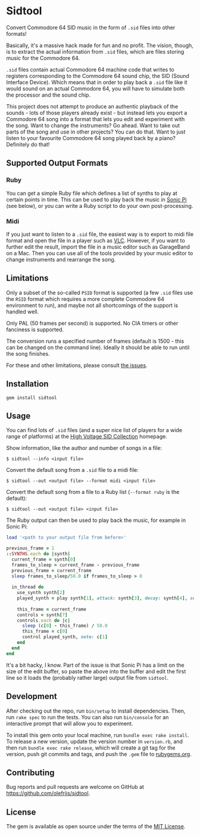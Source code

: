 # Sidtool

Convert Commodore 64 SID music in the form of `.sid` files into other formats!

Basically, it's a massive hack made for fun and no profit. The vision, though, is to extract the
actual information from `.sid` files, which are files storing music for the Commodore 64.

`.sid` files contain actual Commodore 64 machine code that writes to registers corresponding to the
Commodore 64 sound chip, the SID (Sound Interface Device). Which means that in order to play back a
`.sid` file like it would sound on an actual Commodore 64, you will have to simulate both the
processor and the sound chip.

This project does not attempt to produce an authentic playback of the sounds - lots of those
players already exist - but instead lets you export a Commodore 64 song into a format that lets
you edit and experiment with the song. Want to change the instruments? Go ahead. Want to take out
parts of the song and use in other projects? You can do that. Want to just listen to your favourite
Commodore 64 song played back by a piano? Definitely do that!

## Supported Output Formats

### Ruby

You can get a simple Ruby file which defines a list of synths to play at certain points in time.
This can be used to play back the music in [Sonic Pi](https://sonic-pi.net) (see below), or you
can write a Ruby script to do your own post-processing.

### Midi

If you just want to listen to a `.sid` file, the easiest way is to export to midi file format and
open the file in a player such as [VLC](https://www.videolan.org/vlc/index.html). However, if you
want to further edit the result, import the file in a music editor such as GarageBand on a Mac.
Then you can use all of the tools provided by your music editor to change instruments and rearrange
the song. 

## Limitations

Only a subset of the so-called `PSID` format is supported (a few `.sid` files use the `RSID` format
which requires a more complete Commodore 64 environment to run), and maybe not all shortcomings of
the support is handled well.

Only PAL (50 frames per second) is supported. No CIA timers or other fanciness is supported.

The conversion runs a specified number of frames (default is 1500 - this can be changed on the
command line). Ideally it should be able to run until the song finishes.

For these and other limitations, please consult [the issues](https://github.com/olefriis/sidtool/issues).

## Installation

    gem install sidtool

## Usage

You can find lots of `.sid` files (and a super nice list of players for a wide range of platforms)
at the [High Voltage SID Collection](https://www.hvsc.c64.org) homepage.

Show information, like the author and number of songs in a file:

    $ sidtool --info <input file>

Convert the default song from a `.sid` file to a midi file:

    $ sidtool --out <output file> --format midi <input file>

Convert the default song from a file to a Ruby list (`--format ruby` is the default):

    $ sidtool --out <output file> <input file>

The Ruby output can then be used to play back the music, for example in Sonic Pi:

```ruby
load '<path to your output file from before>'

previous_frame = 1
::SYNTHS.each do |synth|
  current_frame = synth[0]
  frames_to_sleep = current_frame - previous_frame
  previous_frame = current_frame
  sleep frames_to_sleep/50.0 if frames_to_sleep > 0
  
  in_thread do
    use_synth synth[2]
    played_synth = play synth[1], attack: synth[3], decay: synth[4], sustain: synth[5], release: synth[6]
    
    this_frame = current_frame
    controls = synth[7]
    controls.each do |c|
      sleep (c[0] - this_frame) / 50.0
      this_frame = c[0]
      control played_synth, note: c[1]
    end
  end
end
```

It's a bit hacky, I know. Part of the issue is that Sonic Pi has a limit on the size of the edit buffer,
so paste the above into the buffer and edit the first line so it loads the (probably rather large)
output file from `sidtool`.

## Development

After checking out the repo, run `bin/setup` to install dependencies. Then, run `rake spec` to
run the tests. You can also run `bin/console` for an interactive prompt that will allow you to
experiment.

To install this gem onto your local machine, run `bundle exec rake install`. To release a new
version, update the version number in `version.rb`, and then run `bundle exec rake release`,
which will create a git tag for the version, push git commits and tags, and push the `.gem` file
to [rubygems.org](https://rubygems.org).

## Contributing

Bug reports and pull requests are welcome on GitHub at https://github.com/olefriis/sidtool.

## License

The gem is available as open source under the terms of the [MIT License](https://opensource.org/licenses/MIT).
